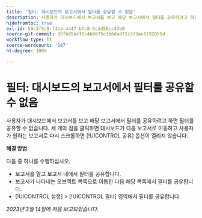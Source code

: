 ```yaml
---
title: '필터: 대시보드의 보고서에서 필터를 공유할 수 없음'
description: 사용자가 대시보드에서 보고서를 보고 해당 보고서에서 필터를 공유하려고 하면 필터를 공유할 수 없습니다. 세 개의 점을 클릭하면 대시보드가 다음 보고서로 이동하고 사용자가 원하는 보고서로 다시 스크롤하면 공유 옵션이 열리지 않습니다.
hidefromtoc: true
exl-id: 50c3f5c8-f4ba-4447-bfc8-5cdd56cc43b0
source-git-commit: 35fb85acf0c4b8675c3b6dad72c373ac6192055d
workflow-type: ht
source-wordcount: '187'
ht-degree: 100%

---
```


# 필터: 대시보드의 보고서에서 필터를 공유할 수 없음

<!--Requested article: Valid issue, won't fix:-->

사용자가 대시보드에서 보고서를 보고 해당 보고서에서 필터를 공유하려고 하면 필터를 공유할 수 없습니다. 세 개의 점을 클릭하면 대시보드가 다음 보고서로 이동하고 사용자가 원하는 보고서로 다시 스크롤하면 [!UICONTROL 공유] 옵션이 열리지 않습니다.

**해결 방법**

다음 중 하나를 수행하십시오.

* 보고서를 열고 보고서 내에서 필터를 공유합니다.
* 보고서가 나타내는 오브젝트 목록으로 이동한 다음 해당 목록에서 필터를 공유합니다.
* [!UICONTROL 설정] > [!UICONTROL 필터] 영역에서 필터를 공유합니다.

_2023년 3월 14일에 처음 보고되었습니다._

